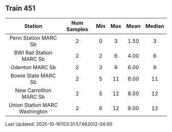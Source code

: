 ## Train 451

| Station | Num Samples | Min | Max | Mean | Median |
| :-----: | :---------: | :-: | :-: | :--: | :----: |
| Penn Station MARC Sb | 2 | 0 | 3 | 1.50 | 3 |
| BWI Rail Station MARC Sb | 2 | 2 | 6 | 4.00 | 6 |
| Odenton MARC Sb | 2 | 3 | 9 | 6.00 | 9 |
| Bowie State MARC Sb | 2 | 5 | 11 | 8.00 | 11 |
| New Carrollton MARC Sb | 2 | 5 | 12 | 8.50 | 12 |
| Union Station MARC Washington | 2 | 6 | 12 | 9.00 | 12 |


Last Updated: 2025-10-16T03:31:57.662012-04:00
